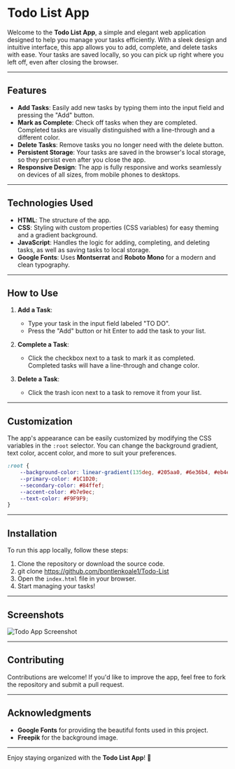 # Todo List App

Welcome to the **Todo List App**, a simple and elegant web application designed to help you manage your tasks efficiently. With a sleek design and intuitive interface, this app allows you to add, complete, and delete tasks with ease. Your tasks are saved locally, so you can pick up right where you left off, even after closing the browser.

---

## Features

- **Add Tasks**: Easily add new tasks by typing them into the input field and pressing the "Add" button.
- **Mark as Complete**: Check off tasks when they are completed. Completed tasks are visually distinguished with a line-through and a different color.
- **Delete Tasks**: Remove tasks you no longer need with the delete button.
- **Persistent Storage**: Your tasks are saved in the browser's local storage, so they persist even after you close the app.
- **Responsive Design**: The app is fully responsive and works seamlessly on devices of all sizes, from mobile phones to desktops.

---

## Technologies Used

- **HTML**: The structure of the app.
- **CSS**: Styling with custom properties (CSS variables) for easy theming and a gradient background.
- **JavaScript**: Handles the logic for adding, completing, and deleting tasks, as well as saving tasks to local storage.
- **Google Fonts**: Uses **Montserrat** and **Roboto Mono** for a modern and clean typography.

---

## How to Use

1. **Add a Task**:
   - Type your task in the input field labeled "TO DO".
   - Press the "Add" button or hit Enter to add the task to your list.

2. **Complete a Task**:
   - Click the checkbox next to a task to mark it as completed. Completed tasks will have a line-through and change color.

3. **Delete a Task**:
   - Click the trash icon next to a task to remove it from your list.

---

## Customization

The app's appearance can be easily customized by modifying the CSS variables in the `:root` selector. You can change the background gradient, text color, accent color, and more to suit your preferences.

```css
:root {
    --background-color: linear-gradient(135deg, #205aa0, #6e36b4, #eb4ea2);
    --primary-color: #1C1D20;
    --secondary-color: #84ffef;
    --accent-color: #b7e9ec;
    --text-color: #F9F9F9;
}
```

---

## Installation

To run this app locally, follow these steps:

1. Clone the repository or download the source code.
2. git clone https://github.com/bontlenkoale1/Todo-List
3. Open the `index.html` file in your browser.
4. Start managing your tasks!

---

## Screenshots

![Todo App Screenshot](https://img.freepik.com/premium-photo/waves-sea_146671-12580.jpg?ga=GA1.1.1030115371.1738145162&semt=ais_hybrid)

---

## Contributing

Contributions are welcome! If you'd like to improve the app, feel free to fork the repository and submit a pull request.

---

## Acknowledgments

- **Google Fonts** for providing the beautiful fonts used in this project.
- **Freepik** for the background image.

---

Enjoy staying organized with the **Todo List App**! 🚀

